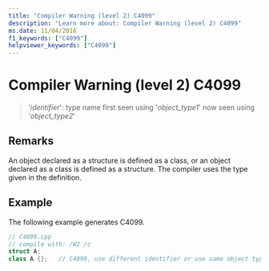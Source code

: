 ```yaml
---
title: "Compiler Warning (level 2) C4099"
description: "Learn more about: Compiler Warning (level 2) C4099"
ms.date: 11/04/2016
f1_keywords: ["C4099"]
helpviewer_keywords: ["C4099"]
---
```

# Compiler Warning (level 2) C4099

> '*identifier*': type name first seen using '*object_type1*' now seen using '*object_type2*'

## Remarks

An object declared as a structure is defined as a class, or an object declared as a class is defined as a structure. The compiler uses the type given in the definition.

## Example

The following example generates C4099.

```cpp
// C4099.cpp
// compile with: /W2 /c
struct A;
class A {};   // C4099, use different identifier or use same object type
```
